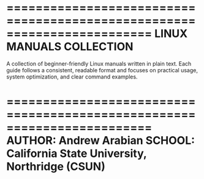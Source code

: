 ========================================================================
  LINUX MANUALS COLLECTION
========================================================================

A collection of beginner-friendly Linux manuals written in plain text.
Each guide follows a consistent, readable format and focuses on
practical usage, system optimization, and clear command examples.

========================================================================
AUTHOR: Andrew Arabian
SCHOOL: California State University, Northridge (CSUN)
========================================================================

                                                      

